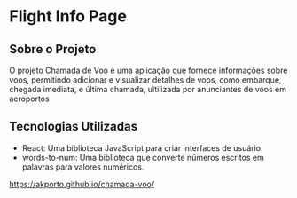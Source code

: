 # Flight Info Page

## Sobre o Projeto

O projeto Chamada de Voo é uma aplicação que fornece informações sobre voos, permitindo adicionar e visualizar detalhes de voos, como embarque, chegada imediata, e última chamada, ultilizada por anunciantes de voos em aeroportos

## Tecnologias Utilizadas

- React: Uma biblioteca JavaScript para criar interfaces de usuário.
- words-to-num: Uma biblioteca que converte números escritos em palavras para valores numéricos.

https://akporto.github.io/chamada-voo/
